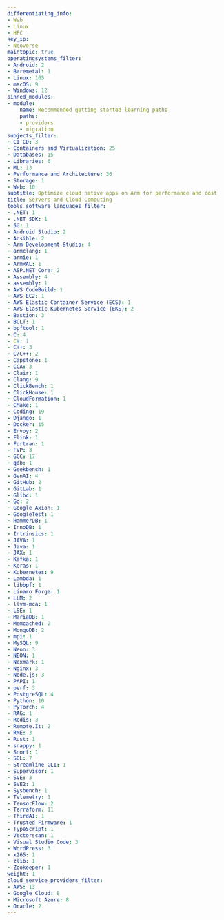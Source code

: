 ```yaml
---
differentiating_info:
- Web
- Linux
- HPC
key_ip:
- Neoverse
maintopic: true
operatingsystems_filter:
- Android: 2
- Baremetal: 1
- Linux: 105
- macOS: 9
- Windows: 12
pinned_modules:
- module:
    name: Recommended getting started learning paths
    paths:
    - providers
    - migration
subjects_filter:
- CI-CD: 3
- Containers and Virtualization: 25
- Databases: 15
- Libraries: 6
- ML: 13
- Performance and Architecture: 36
- Storage: 1
- Web: 10
subtitle: Optimize cloud native apps on Arm for performance and cost
title: Servers and Cloud Computing
tools_software_languages_filter:
- .NET: 1
- .NET SDK: 1
- 5G: 1
- Android Studio: 2
- Ansible: 2
- Arm Development Studio: 4
- armclang: 1
- armie: 1
- ArmRAL: 1
- ASP.NET Core: 2
- Assembly: 4
- assembly: 1
- AWS CodeBuild: 1
- AWS EC2: 1
- AWS Elastic Container Service (ECS): 1
- AWS Elastic Kubernetes Service (EKS): 2
- Bastion: 3
- BOLT: 1
- bpftool: 1
- C: 4
- C#: 1
- C++: 3
- C/C++: 2
- Capstone: 1
- CCA: 3
- Clair: 1
- Clang: 9
- ClickBench: 1
- ClickHouse: 1
- CloudFormation: 1
- CMake: 1
- Coding: 19
- Django: 1
- Docker: 15
- Envoy: 2
- Flink: 1
- Fortran: 1
- FVP: 3
- GCC: 17
- gdb: 1
- Geekbench: 1
- GenAI: 4
- GitHub: 2
- GitLab: 1
- Glibc: 1
- Go: 2
- Google Axion: 1
- GoogleTest: 1
- HammerDB: 1
- InnoDB: 1
- Intrinsics: 1
- JAVA: 1
- Java: 1
- JAX: 1
- Kafka: 1
- Keras: 1
- Kubernetes: 9
- Lambda: 1
- libbpf: 1
- Linaro Forge: 1
- LLM: 2
- llvm-mca: 1
- LSE: 1
- MariaDB: 1
- Memcached: 2
- MongoDB: 2
- mpi: 1
- MySQL: 9
- Neon: 3
- NEON: 1
- Nexmark: 1
- Nginx: 3
- Node.js: 3
- PAPI: 1
- perf: 3
- PostgreSQL: 4
- Python: 10
- PyTorch: 4
- RAG: 1
- Redis: 3
- Remote.It: 2
- RME: 3
- Rust: 1
- snappy: 1
- Snort: 1
- SQL: 7
- Streamline CLI: 1
- Supervisor: 1
- SVE: 3
- SVE2: 1
- Sysbench: 1
- Telemetry: 1
- TensorFlow: 2
- Terraform: 11
- ThirdAI: 1
- Trusted Firmware: 1
- TypeScript: 1
- Vectorscan: 1
- Visual Studio Code: 3
- WordPress: 3
- x265: 1
- zlib: 1
- Zookeeper: 1
weight: 1
cloud_service_providers_filter:
- AWS: 13
- Google Cloud: 8
- Microsoft Azure: 8
- Oracle: 2
---
```

